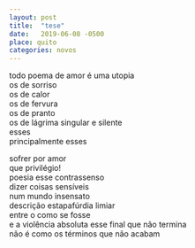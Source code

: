 ```yaml
---
layout: post
title:  "tese"
date:   2019-06-08 -0500
place: quito
categories: novos
---
```


<!--more-->

todo poema de amor é uma utopia  
os de sorriso  
os de calor  
os de fervura  
os de pranto  
os de lágrima singular e silente  
esses  
principalmente esses  

sofrer por amor  
que privilégio!  
poesia esse contrassenso  
dizer coisas sensíveis  
num mundo insensato  
descrição estapafúrdia limiar  
entre o como se fosse  
e a violência absoluta
esse final que não termina  
não é como os términos que não acabam  
